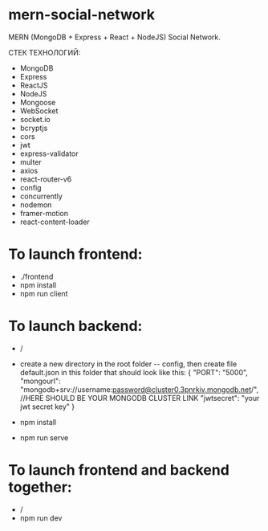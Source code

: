 # mern-social-network

MERN (MongoDB + Express + React + NodeJS) Social Network.

СТЕК ТЕХНОЛОГИЙ:

- MongoDB
- Express
- ReactJS
- NodeJS
- Mongoose
- WebSocket
- socket.io
- bcryptjs
- cors
- jwt
- express-validator
- multer
- axios
- react-router-v6
- config
- concurrently
- nodemon
- framer-motion
- react-content-loader

# To launch frontend:

- ./frontend
- npm install
- npm run client

# To launch backend:

- /
- create a new directory in the root folder -- config, then create file default.json in this folder that should look like this:
  {
  "PORT": "5000",
  "mongourl": "mongodb+srv://username:password@cluster0.3pnrkiv.mongodb.net/", //HERE SHOULD BE YOUR MONGODB CLUSTER LINK
  "jwtsecret": "your jwt secret key"
  }

- npm install
- npm run serve

# To launch frontend and backend together:

- /
- npm run dev
